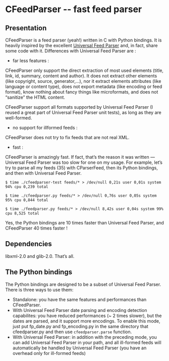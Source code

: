 CFeedParser -- fast feed parser
===============================

## Presentation

CFeedParser is a feed parser (yeah!) written in C with Python
bindings. It is heavily inspired by the excellent [Universal Feed
Parser](http://www.feedparser.org/) and, in fact, share some code with
it. Differences with Universal Feed Parser are :

 * far less features :

CFeedParser only support the direct extraction of most used elements
(title, link, id, summary, content and author). It does not extract other
elements (like copyright, source, generator,...), nor it extract elements
attributes (like language or content type), does not export metadata
(like encoding or feed format), know nothing about fancy things like
microformats, and does not “sanitize” the HTML content.

CFeedParser support all formats supported by Universal Feed Parser (I
reused a great part of Universal Feed Parser unit tests), as long as
they are well-formed.

 * no support for illformed feeds :

CFeedParser does not try to fix feeds that are not real XML.

 * fast :

CFeedParser is amazingly fast. If fact, that’s the reason it was written
— Universal Feed Parser was too slow for one on my usage. For example,
let’s try to parse all my feeds (35) with CParserFeed, then its Python
bindings, and then with Universal Feed Parser.

` $ time ./cfeedparser-test feeds/* > /dev/null 0,21s user 0,01s system
94% cpu 0,239 total `

` $ time ./cfeedparser.py feeds/* > /dev/null 0,76s user 0,05s system 95%
cpu 0,844 total `

` $ time ./feedparser.py feeds/* > /dev/null 8,42s user 0,04s system 99%
cpu 8,525 total `

Yes, the Python bindings are 10 times faster than Universal Feed Parser,
and CFeedParser 40 times faster !

## Dependencies

libxml-2.0 and glib-2.0. That’s all.

## The Python bindings

The Python bindings are designed to be a subset of Universal Feed
Parser. There is three ways to use them:

 * Standalone: you have the same features and performances than
   CFeedParser.
 * With Universal Feed Parser date parsing and encoding detection
   capabilites: you have reduced performances (~ 2 times slower), but the
   dates are parsed, and it support more encodings. To enable this mode,
   just put fp\_date.py and fp\_encoding.py in the same directory that
   cfeedparser.py and then use `cfeedparser.parse` function.
 * With Universal Feed Parser: in addition with the preceding mode, you
   can add Universal Feed Parser in your path, and all ill-formed feeds
   will automatically be handled by Universal Feed Parser (you have an
   overhead only for ill-formed feeds)

